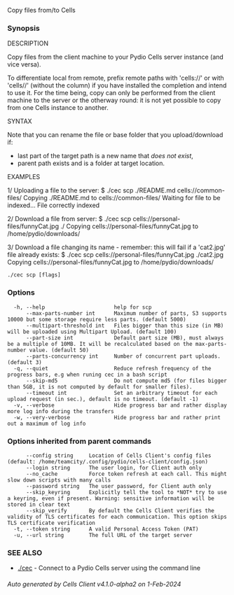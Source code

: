 Copy files from/to Cells

### Synopsis


DESCRIPTION

  Copy files from the client machine to your Pydio Cells server instance (and vice versa).

  To differentiate local from remote, prefix remote paths with 'cells://' or with 'cells//' (without the column) if you have installed the completion and intend to use it.
  For the time being, copy can only be performed from the client machine to the server or the otherway round:
  it is not yet possible to copy from one Cells instance to another.

SYNTAX

  Note that you can rename the file or base folder that you upload/download if:  
   - last part of the target path is a new name that *does not exist*,  
   - parent path exists and is a folder at target location.

EXAMPLES

  1/ Uploading a file to the server:
  $ ./cec scp ./README.md cells://common-files/
  Copying ./README.md to cells://common-files/
  Waiting for file to be indexed...
  File correctly indexed

  2/ Download a file from server:
  $ ./cec scp cells://personal-files/funnyCat.jpg ./
  Copying cells://personal-files/funnyCat.jpg to /home/pydio/downloads/

  3/ Download a file changing its name - remember: this will fail if a 'cat2.jpg' file already exists: 
  $ ./cec scp cells://personal-files/funnyCat.jpg ./cat2.jpg
  Copying cells://personal-files/funnyCat.jpg to /home/pydio/downloads/	


```
./cec scp [flags]
```

### Options

```
  -h, --help                      help for scp
      --max-parts-number int      Maximum number of parts, S3 supports 10000 but some storage require less parts. (default 5000)
      --multipart-threshold int   Files bigger than this size (in MB) will be uploaded using Multipart Upload. (default 100)
      --part-size int             Default part size (MB), must always be a multiple of 10MB. It will be recalculated based on the max-parts-number value. (default 50)
      --parts-concurrency int     Number of concurrent part uploads. (default 3)
  -q, --quiet                     Reduce refresh frequency of the progress bars, e.g when runing cec in a bash script
      --skip-md5                  Do not compute md5 (for files bigger than 5GB, it is not computed by default for smaller files).
      --timeout int               Set an arbitrary timeout for each upload request (in sec.), default is no timeout. (default -1)
  -v, --verbose                   Hide progress bar and rather display more log info during the transfers
  -w, --very-verbose              Hide progress bar and rather print out a maximum of log info
```

### Options inherited from parent commands

```
      --config string     Location of Cells Client's config files (default: /home/teamcity/.config/pydio/cells-client/config.json)
      --login string      The user login, for Client auth only
      --no_cache          Force token refresh at each call. This might slow down scripts with many calls
      --password string   The user password, for Client auth only
      --skip_keyring      Explicitly tell the tool to *NOT* try to use a keyring, even if present. Warning: sensitive information will be stored in clear text
      --skip_verify       By default the Cells Client verifies the validity of TLS certificates for each communication. This option skips TLS certificate verification
  -t, --token string      A valid Personal Access Token (PAT)
  -u, --url string        The full URL of the target server
```

### SEE ALSO

* [./cec](./cec)	 - Connect to a Pydio Cells server using the command line

###### Auto generated by Cells Client v4.1.0-alpha2 on 1-Feb-2024

